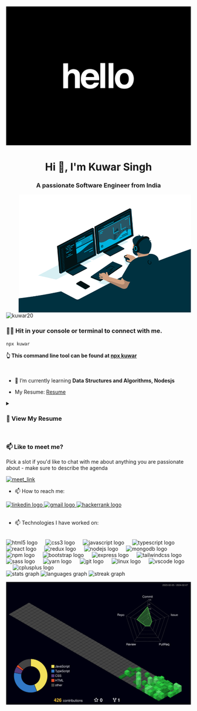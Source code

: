 ![MasterHead](https://github.com/Kuwar20/Kuwar20/blob/main/2.gif)


<h1 align="center">Hi 👋, I'm Kuwar Singh</h1>
<h3 align="center">A passionate Software Engineer from India</h3>
<img align="right" alt="coding" width="470"  height="320" src="https://github.com/Kuwar20/Kuwar20/blob/main/code.gif">



<p align="left"> <img src="https://komarev.com/ghpvc/?username=kuwar20&label=Profile%20views&color=0e75b6&style=flat" alt="kuwar20" /> </p>

### **👨‍💻 Hit in your console or terminal to connect with me.**

```bash
npx kuwar
```

**👆 This command line tool can be found at  [npx kuwar](https://www.npmjs.com/package/kuwar)**

<br/>

- 🌱 I’m currently learning **Data Structures and Algorithms, Nodesjs**

- My Resume: [Resume](https://kuwar-resume.vercel.app/)

<details>
<summary><h3>📄 View My Resume</h3></summary>

  <div align="center">
  <h1><strong>KUWAR SINGH</strong></h1>
</div>

<div align="center">
  <a href="linkedin.com/in/kuwar-singh">LinkedIn</a> | <a href="https://www.npmjs.com/package/kuwar">npx kuwar</a> | <a href="mailto:kuwarx1@gmail.com">kuwarx1@gmail.com</a>
  <br>
  Phone: +91 **********
</div>


---

**PROJECTS EXPERIENCE**  

**Easy Booking ®**  <kbd> <br> MERN, TypeScript, Tailwind CSS, Stripe<br> </kbd>   &nbsp;[Repo](https://github.com/Kuwar20/Easy-Booking)
- Launched a secure hotel booking platform with Stripe integration, garnering 10 active users within the first week.  
- Improved user engagement by 20% and satisfaction by 15% through optimization of search, sort, and save features, alongside the addition of contextual help and enhanced accessibility.  
- Enhanced user registration by 20% with streamlined login credentials while reducing unauthorized access attempts by 25% through strategic validation processes.  
- Decreased errors by 50% in end-to-end testing and managed hotel photos on Cloudinary within the 5 MB limit per user, resulting in reduced memory consumption.  

**Recipe By You ®**  <kbd> <br> React Native, React.js, Node.js, Express<br> </kbd>  &nbsp;[Repo](https://github.com/Kuwar20/recipe-by-you-frontend-Web)
- Engineered a cross-platform <a href="https://github.com/Kuwar20/recipe-by-you-Mobile">recipe app with React Native</a>, offering an intuitive interface for recipe exploration leveraging TheMealDB API.
- Achieved a 40% improvement in API call latency and a 15% faster app loading speed through caching, resulting in a 10% increase in app responsiveness.  
- Bridged search and creation by developing a full-stack recipe Web Application, enabling users to create, discover, and save culinary inspiration.  
- Built a scalable backend with Node.js/Express, capable of handling 10x more traffic.  

**Auth App ®**  <kbd> <br> MERN, Redux, Tailwind CSS, Firebase<br> </kbd>  &nbsp;[Repo](https://github.com/Kuwar20/Auth-fullstack-P-2) 
- Doubled login activity by implementing Firebase Auth, thereby enhancing user experience.  
- Increased platform retention by 25% through exclusive private routes, along with a 20% upswing in user adoption for the Profile page.  
- Reduced password-related security incidents by 30% through the implementation of JWT and bcrypt, improving the overall efficiency of the authentication system.  
- Enhanced system efficiency with 20% faster uploads and a 25% reduction in server storage using Firebase Storage with a 2 MB limit, while documenting API endpoints for clarity using Swagger ®.  

---

**EDUCATION**  

**Chandigarh University**  
- Bachelor of Engineering in Electronics and Communication,

---

**TECHNICAL SKILLS**  

**Languages:** C++, Java, JavaScript, TypeScript  
**Web Development:** React.js, Node.js, Express.js, Bootstrap 5, HTML, CSS, MongoDB  
**Additional:** Data Structures and Algorithms  
**Tools:** Git, VS Code, MongoDB Compass/Atlas, Visual Studio, Android Studio  
**Coding Platforms:** Hacker Rank - hackerrank.com/profile/kuwarx1, Leetcode - leetcode.com/kuwarx2  

---

**ADDITIONAL**  

**Languages:** English, Hindi  
**Soft Skills:** Debugging, Conflict resolution, Creativity  
**Portfolio:** [https://ksportfolio-kuwars-projects.vercel.app](https://ksportfolio-kuwars-projects.vercel.app) ®
<hr/>
</details>
<br/>

### 📫 Like to meet me?

Pick a slot if you'd like to chat with me about anything you are passionate about - make sure to describe the agenda

<a href="https://calendly.com/kuwarx1/30min" target="_blank"><img width="498" alt="meet_link" src="https://user-images.githubusercontent.com/15426564/144297439-f530f383-e73e-41e0-9914-a9b7d3f432e5.png"></a>
<br/>
- 📫 How to reach me:

<div align="left">
  <a href="https://www.linkedin.com/in/kuwar-singh/" target="_blank">
    <img src="https://raw.githubusercontent.com/maurodesouza/profile-readme-generator/master/src/assets/icons/social/linkedin/default.svg" width="52" height="40" alt="linkedin logo" />
  </a>
  <a href="mailto:kuwarx1@gmail.com" target="_blank">
    <img src="https://raw.githubusercontent.com/maurodesouza/profile-readme-generator/master/src/assets/icons/social/gmail/default.svg" width="52" height="40" alt="gmail logo" />
  </a>
  <a href="https://www.hackerrank.com/profile/kuwarx1" target="_blank">
    <img src="https://raw.githubusercontent.com/maurodesouza/profile-readme-generator/master/src/assets/icons/social/hackerrank/default.svg" width="52" height="40" alt="hackerrank logo" />
  </a>
</div>
<br/>


- 📫 Technologies I have worked on:
<br/>

<div align="left">
  <img src="https://cdn.jsdelivr.net/gh/devicons/devicon/icons/html5/html5-original.svg" height="49" alt="html5 logo"  />
  <img width="14" />
  <img src="https://cdn.jsdelivr.net/gh/devicons/devicon/icons/css3/css3-original.svg" height="49" alt="css3 logo"  />
  <img width="14" />
  <img src="https://cdn.jsdelivr.net/gh/devicons/devicon/icons/javascript/javascript-original.svg" height="49" alt="javascript logo"  />
  <img width="14" />
  <img src="https://cdn.jsdelivr.net/gh/devicons/devicon/icons/typescript/typescript-original.svg" height="49" alt="typescript logo"  />
  <img width="14" />
  <img src="https://cdn.jsdelivr.net/gh/devicons/devicon/icons/react/react-original.svg" height="49" alt="react logo"  />
  <img width="14" />
  <img src="https://cdn.jsdelivr.net/gh/devicons/devicon/icons/redux/redux-original.svg" height="40" alt="redux logo"  />
  <img width="14" />
  <img src="https://cdn.jsdelivr.net/gh/devicons/devicon/icons/nodejs/nodejs-original.svg" height="49" alt="nodejs logo"  />
  <img width="14" />
  <img src="https://cdn.jsdelivr.net/gh/devicons/devicon/icons/mongodb/mongodb-original.svg" height="49" alt="mongodb logo"  />
  <img width="14" />
  <img src="https://cdn.jsdelivr.net/gh/devicons/devicon/icons/npm/npm-original-wordmark.svg" height="40" alt="npm logo"  />
  <img width="14" />
  <img src="https://cdn.jsdelivr.net/gh/devicons/devicon/icons/bootstrap/bootstrap-original.svg" height="49" alt="bootstrap logo"  />
  <img width="14" />
  <img src="https://cdn.jsdelivr.net/gh/devicons/devicon/icons/express/express-original.svg" height="49" alt="express logo"  />
  <img width="14" />
  <img src="https://cdn.jsdelivr.net/gh/devicons/devicon/icons/tailwindcss/tailwindcss-original-wordmark.svg" height="49" alt="tailwindcss logo"  /> 
  <img width="14" />
  <img src="https://cdn.jsdelivr.net/gh/devicons/devicon/icons/sass/sass-original.svg" height="40" alt="sass logo"  />
  <img width="14" />
  <img src="https://cdn.jsdelivr.net/gh/devicons/devicon/icons/yarn/yarn-original.svg" height="40" alt="yarn logo"  />
  <img width="14" />
  <img src="https://cdn.jsdelivr.net/gh/devicons/devicon/icons/git/git-original.svg" height="40" alt="git logo"  />
  <img width="14" />
  <img src="https://cdn.jsdelivr.net/gh/devicons/devicon/icons/linux/linux-original.svg" height="40" alt="linux logo"  />
  <img width="14" />
  <img src="https://cdn.jsdelivr.net/gh/devicons/devicon/icons/vscode/vscode-original.svg" height="40" alt="vscode logo"  />
  <img width="14" />
  <img src="https://cdn.jsdelivr.net/gh/devicons/devicon/icons/cplusplus/cplusplus-original.svg" height="49" alt="cplusplus logo"  />

</div>


<div align="left">
   <img src="https://github-stats-pink.vercel.app/api?username=Kuwar20&rank_icon=github&hide_title=false&hide_rank=false&show_icons=true&include_all_commits=true&count_private=true&disable_animations=false&theme=vue&locale=en&hide_border=false&order=1" height="170" alt="stats graph"  /> 
  <img src="https://github-stats-pink.vercel.app/api/top-langs?username=Kuwar20&locale=en&hide_title=false&layout=compact&card_width=320&langs_count=5&theme=vue&hide_border=false&order=2" height="170" alt="languages graph"  /> 
  <img src="https://github-readme-streak-stats-theta-livid.vercel.app?user=Kuwar20" height="161" alt="streak graph"  />
</div>


![svg](https://raw.githubusercontent.com/Kuwar20/Kuwar20/main/profile-3d-contrib/profile-night-green.svg)

